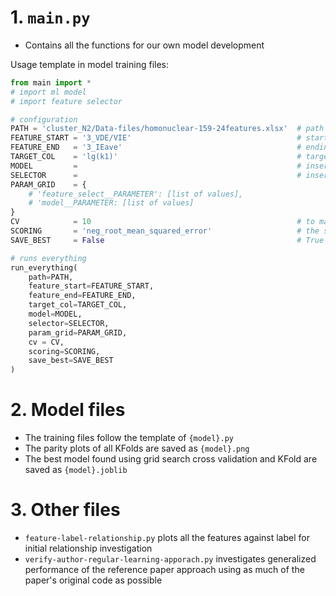 # 1. `main.py`
- Contains all the functions for our own model development


Usage template in model training files:
```py
from main import *
# import ml model
# import feature selector

# configuration
PATH = 'cluster_N2/Data-files/homonuclear-159-24features.xlsx'  # path to dataset
FEATURE_START = '3_VDE/VIE'                                     # starting column of features
FEATURE_END   = '3_IEave'                                       # ending column of features
TARGET_COL    = 'lg(k1)'                                        # target column
MODEL         =                                                 # insert ml model
SELECTOR      =                                                 # insert selector(MODEL)
PARAM_GRID    = {
    # 'feature_select__PARAMETER': [list of values],
    # 'model__PARAMETER: [list of values]                  
}
CV            = 10                                              # to match with authors of reference paper this is 10
SCORING       = 'neg_root_mean_squared_error'                   # the scoring being optimized for
SAVE_BEST     = False                                           # True saves the best model in 10 KFold splits

# runs everything
run_everything(
    path=PATH,
    feature_start=FEATURE_START,
    feature_end=FEATURE_END,
    target_col=TARGET_COL,
    model=MODEL,
    selector=SELECTOR,
    param_grid=PARAM_GRID,
    cv = CV,
    scoring=SCORING,
    save_best=SAVE_BEST
)
```

# 2. Model files
- The training files follow the template of `{model}.py`
- The parity plots of all KFolds are saved as `{model}.png`
- The best model found using grid search cross validation and KFold are saved as `{model}.joblib`

# 3. Other files
- `feature-label-relationship.py` plots all the features against label for initial relationship investigation
- `verify-author-regular-learning-apporach.py` investigates generalized performance of the reference paper approach using as much of the paper's original code as possible
